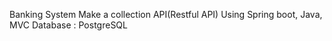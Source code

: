 Banking System
Make a collection API(Restful API)
Using Spring boot, Java, MVC
Database :  PostgreSQL
